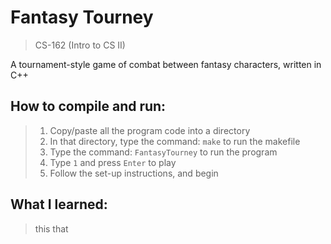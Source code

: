 # Fantasy Tourney
> CS-162 (Intro to CS II)  

A tournament-style game of combat between fantasy characters, written in C++

## How to compile and run:
> 1. Copy/paste all the program code into a directory
> 2. In that directory, type the command: `make` to run the makefile
> 3. Type the command: `FantasyTourney` to run the program
> 4. Type `1` and press `Enter` to play
> 5. Follow the set-up instructions, and begin

## What I learned:
> this
> that
